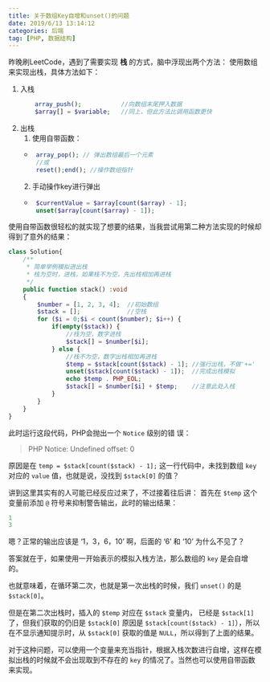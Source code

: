 ```yaml
---
title: 关于数组Key自增和unset()的问题
date: 2019/6/13 13:14:12
categories: 后端
tag: [PHP, 数据结构]
---
```


昨晚刷LeetCode，遇到了需要实现 **栈** 的方式，脑中浮现出两个方法：
使用数组来实现出栈，具体方法如下：
 1. 入栈
    ```PHP
        array_push();           //向数组末尾押入数据
        $array[] = $variable;   //同上，但此方法比调用函数更快
    ```
 2. 出栈
    1. 使用自带函数：
    *  ```PHP
        array_pop(); // 弹出数组最后一个元素
        //或
        reset();end(); //操作数组指针
        ```
    2. 手动操作key进行弹出
    *  ```PHP
        $currentValue = $array[count($array) - 1];
        unset($array[count($array) - 1]);
        ```

使用自带函数很轻松的就实现了想要的结果，当我尝试用第二种方法实现的时候却得到了意外的结果：
```PHP
class Solution{
    /**
     * 简单举例模拟进出栈
     * 栈为空时，进栈，如果栈不为空，先出栈相加再进栈
     */
    public function stack() :void
    {
        $number = [1, 2, 3, 4];  //初始数组
        $stack = [];             //空栈
        for ($i = 0;$i < count($number); $i++) {
            if(empty($stack)) {
                //栈为空，数字进栈
                $stack[] = $number[$i];
            } else {
                //栈不为空，数字出栈相加再进栈
                $temp = $stack[count($stack) - 1]; //强行出栈，不做'+='
                unset($stack[count($stack) - 1]);  //完成出栈模拟
                echo $temp . PHP_EOL;
                $stack[] = $number[$i] + $temp;    //注意此处入栈
            }
        }
    }
}
```
此时运行这段代码，PHP会抛出一个 `Notice` 级别的错
误：
> PHP Notice: Undefined offset: 0 

原因是在 `temp = $stack[count($stack) - 1];` 这一行代码中，未找到数组 `key` 对应的 `value` 值，也就是说，没找到 `$stack[0]` 的值？

讲到这里其实有的人可能已经反应过来了，不过接着往后讲：
首先在 `$temp` 这个变量前添加 `@` 符号来抑制警告输出，此时的输出结果：
```PHP
1
3
```

嗯？正常的输出应该是 ‘1，3，6，10’ 啊，后面的 ‘6’ 和 ‘10’ 为什么不见了？

答案就在于，如果使用一开始表示的模拟入栈方法，那么数组的 `key` 是会自增的。

也就意味着，在循环第二次，也就是第一次出栈的时候，我们 `unset()` 的是 `$stack[0]`。

但是在第二次出栈时，插入的 `$temp` 对应在 `$stack` 变量内， 已经是 `$stack[1]` 了，但我们获取的仍旧是 `$stack[0]` 原因是 `$stack[count($stack) - 1]`），所以在不显示通知提示时，从 `$stack[0]` 获取的值是 `NULL`，所以得到了上面的结果。

对于这种问题，可以使用一个变量来充当指针，根据入栈次数进行自增，这样在模拟出栈的时候就不会出现取到不存在的 `key` 的情况了。当然也可以使用自带函数来实现。

